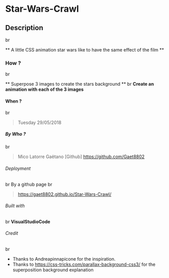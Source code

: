 # Star-Wars-Crawl

## Description
br

** A little CSS animation star wars like to have the same effect of the film **

### How ?
br

** Superpose 3 images to create the stars background **
br
**Create an animation with each of the 3 images**

#### When ?
br
> Tuesday 29/05/2018

##### By Who ?
br

> Mico Latorre Gaëtano
[Github] https://github.com/Gaet8802

###### Deployment
br
By a github page
br

> https://gaet8802.github.io/Star-Wars-Crawl/

###### Built with
br
**VisualStudioCode**

###### Credit
br
* Thanks to Andreapinnapicone for the inspiration.
* Thanks to https://css-tricks.com/parallax-background-css3/ for the superposition background explanation
